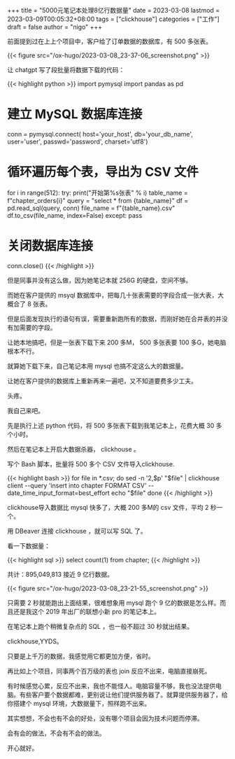 +++
title = "5000元笔记本处理8亿行数据量"
date = 2023-03-08
lastmod = 2023-03-09T00:05:32+08:00
tags = ["clickhouse"]
categories = ["工作"]
draft = false
author = "nigo"
+++

前面提到过在上上个项目中，客户给了订单数据的数据库，有 500 多张表。

{{< figure src="/ox-hugo/2023-03-08_23-37-06_screenshot.png" >}}

让 chatgpt 写了段批量将数据下载的代码：

{{< highlight python >}}
import pymysql
import pandas as pd

# 建立 MySQL 数据库连接
conn = pymysql.connect(
    host='your_host', db='your_db_name', user='user',
    passwd='password', charset='utf8')

# 循环遍历每个表，导出为 CSV 文件
for i in range(512):
    try:
        print("开始第%s张表" % i)
        table_name = f"chapter_orders{i}"
        query = "select * from {table_name}"
        df = pd.read_sql(query, conn)
        file_name = f"{table_name}.csv"
        df.to_csv(file_name, index=False)
    except:
        pass
# 关闭数据库连接
conn.close()
{{< /highlight >}}

但是同事并没有这么做，因为她笔记本就 256G 的硬盘，空间不够。

而她在客户提供的 msyql 数据库中，把每几十张表需要的字段合成一张大表，大概合了 8 张表。

但是后面发现执行的语句有误，需要重新跑所有的数据，而刚好她在合并表的并没有加需要的字段。

让她本地搞吧，但是一张表下载下来 200 多M， 500 多张表要 100 多G，她电脑根本不行。

就算她下载下来，自己笔记本用 mysql 也搞不定这么大的数据量。

让她在客户提供的数据库上重新再来一遍吧，又不知道要费多少工夫。

头疼。

我自己来吧。

先是执行上述 python 代码，将 500 多张表下载到我笔记本上，花费大概 30 多个小时。

然后在笔记本上开启大数据杀器， clickhouse 。

写个 Bash 脚本，批量将 500 多个 CSV 文件导入clickhouse.

{{< highlight bash >}}
for file in *.csv; do
sed -n '2,$p' "$file" | clickhouse client --query 'insert into chapter FORMAT CSV' --date_time_input_format=best_effort
echo "$file"
done
{{< /highlight >}}

clickhouse导入数据比 mysql 快多了，大概 200 多M的 csv 文件，平均 2 秒一个。

用 DBeaver 连接 clickhouse ，就可以写 SQL 了。

看一下数据量：

{{< highlight sql >}}
select count(1) from chapter;
{{< /highlight >}}

共计：895,049,813 接近 9 亿行数据。

{{< figure src="/ox-hugo/2023-03-08_23-21-55_screenshot.png" >}}

只需要 2 秒就能跑出上面结果，很难想象用 mysql 跑个 9 亿的数据是怎么样。而且还是我这个 2019 年出厂的联想小新 pro 的笔记本上。

在笔记本上跑个稍微复杂点的 SQL ，也一般不超过 30 秒就出结果。

clickhouse,YYDS。

只要是上千万的数据，我感觉用它都更加方便，省时。

再比如上个项目，同事两个百万级的表也 join 反应不出来，电脑直接崩死。

有时候感觉心累，反应不出来，我也不能怪人。电脑容量不够，我也没法提供电脑。有些客户要个数据都难，更别说让他们提供服务器了。就算提供服务器了，给你搭建个 mysql 环境，大数据量下，照样跑不出来。

其实想想，不会也有不会的好处，没有哪个项目会因为技术问题而停滞。

会有会的做法，不会有不会的做法。

开心就好。
